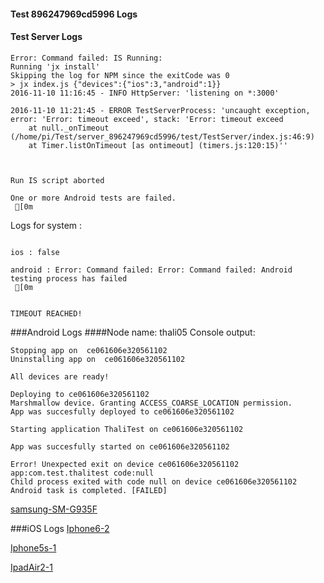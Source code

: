 #### Test 896247969cd5996 Logs

#### Test Server Logs
```
Error: Command failed: IS Running:
Running 'jx install'
Skipping the log for NPM since the exitCode was 0
> jx index.js {"devices":{"ios":3,"android":1}}
2016-11-10 11:16:45 - INFO HttpServer: 'listening on *:3000'

2016-11-10 11:21:45 - ERROR TestServerProcess: 'uncaught exception, error: 'Error: timeout exceed', stack: 'Error: timeout exceed
    at null._onTimeout (/home/pi/Test/server_896247969cd5996/test/TestServer/index.js:46:9)
    at Timer.listOnTimeout [as ontimeout] (timers.js:120:15)''


 
Run IS script aborted
 
One or more Android tests are failed.
 [0m

```


Logs for system : 
```

ios : false

android : Error: Command failed: Error: Command failed: Android testing process has failed
 [0m


TIMEOUT REACHED!
```
###Android Logs
####Node name: thali05
Console output:
```
Stopping app on  ce061606e320561102
Uninstalling app on  ce061606e320561102

All devices are ready!

Deploying to ce061606e320561102
Marshmallow device. Granting ACCESS_COARSE_LOCATION permission.
App was succesfully deployed to ce061606e320561102

Starting application ThaliTest on ce061606e320561102

App was succesfully started on ce061606e320561102

Error! Unexpected exit on device ce061606e320561102 app:com.test.thalitest code:null 
Child process exited with code null on device ce061606e320561102
Android task is completed. [FAILED]
```
[samsung-SM-G935F](https://github.com/ThaliTester/TestResults/blob/896247969cd5996_Fix_issues_with_native_unit_tests_on_iOS__dersim-davaod/thali05_samsung-SM-G935F.md)




###iOS Logs
[Iphone6-2](https://github.com/ThaliTester/TestResults/blob/896247969cd5996_Fix_issues_with_native_unit_tests_on_iOS__dersim-davaod/iOS_Iphone6-2.md)

[Iphone5s-1](https://github.com/ThaliTester/TestResults/blob/896247969cd5996_Fix_issues_with_native_unit_tests_on_iOS__dersim-davaod/iOS_Iphone5s-1.md)

[IpadAir2-1](https://github.com/ThaliTester/TestResults/blob/896247969cd5996_Fix_issues_with_native_unit_tests_on_iOS__dersim-davaod/iOS_IpadAir2-1.md)



